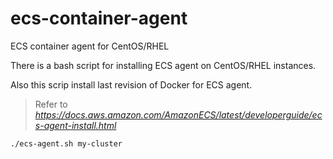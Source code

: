 # ecs-container-agent
ECS container agent for CentOS/RHEL

There is a bash script for installing ECS agent on CentOS/RHEL instances.

Also this scrip install last revision of Docker for ECS agent.

> Refer to *https://docs.aws.amazon.com/AmazonECS/latest/developerguide/ecs-agent-install.html*



```bash
./ecs-agent.sh my-cluster
```

